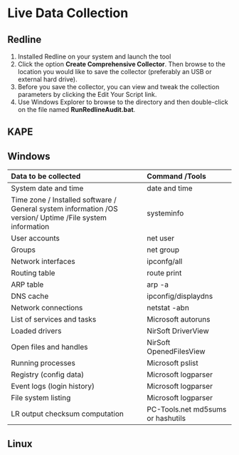 # Live Data Collection

## Redline
1. Installed Redline on your system and launch the tool
2. Click the option **Create Comprehensive Collector**. Then browse to the location you would like to save the collector (preferably an USB or external hard drive).  
3. Before you save the collector, you can view and tweak the collection parameters by clicking the Edit Your Script link.
4. Use Windows Explorer to browse to the directory and then double-click on the file named **RunRedlineAudit.bat**.

## KAPE

## Windows

| Data to be collected | Command /Tools |
| :--- | :--- |
| System date and time | date and time |
| Time zone / Installed software / General system information /OS version/ Uptime /File system information | systeminfo |
| User accounts | net user |
| Groups | net group |
| Network interfaces | ipconfg/all |
| Routing table | route print |
| ARP table | arp -a |
| DNS cache | ipconfig/displaydns |
| Network connections | netstat -abn |
| List of services and tasks | Microsoft autoruns |
| Loaded drivers | NirSoft DriverView |
| Open files and handles | NirSoft OpenedFilesView |
| Running processes | Microsoft pslist |
| Registry (config data) | Microsoft logparser |
| Event logs (login history) | Microsoft logparser |
| File system listing | Microsoft logparser |
|LR output checksum computation | PC-Tools.net md5sums or hashutils |

## Linux

